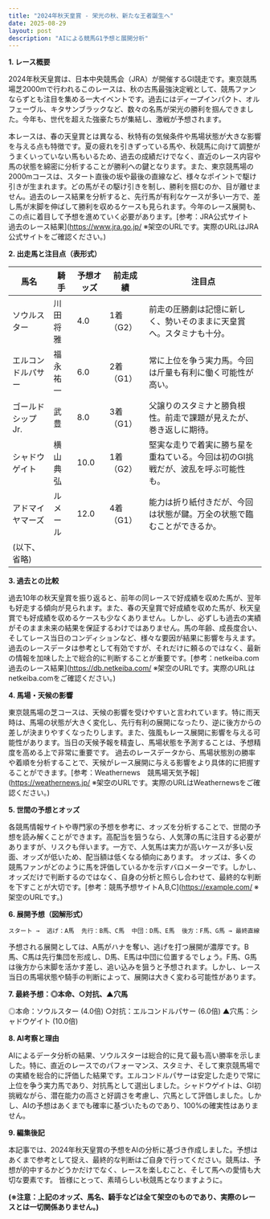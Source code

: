 ```yaml
---
title: "2024年秋天皇賞 - 栄光の秋、新たな王者誕生へ"
date: 2025-08-29
layout: post
description: "AIによる競馬G1予想と展開分析"
---
```


**1. レース概要**

2024年秋天皇賞は、日本中央競馬会（JRA）が開催するGI競走です。東京競馬場芝2000mで行われるこのレースは、秋の古馬最強決定戦として、競馬ファンならずとも注目を集める一大イベントです。過去にはディープインパクト、オルフェーヴル、キタサンブラックなど、数々の名馬が栄光の勝利を掴んできました。今年も、世代を超えた強豪たちが集結し、激戦が予想されます。

本レースは、春の天皇賞とは異なる、秋特有の気候条件や馬場状態が大きな影響を与える点も特徴です。夏の疲れを引きずっている馬や、秋競馬に向けて調整がうまくいっていない馬もいるため、過去の成績だけでなく、直近のレース内容や馬の状態を綿密に分析することが勝利への鍵となります。また、東京競馬場の2000mコースは、スタート直後の坂や最後の直線など、様々なポイントで駆け引きが生まれます。どの馬がその駆け引きを制し、勝利を掴むのか、目が離せません。過去のレース結果を分析すると、先行馬が有利なケースが多い一方で、差し馬が末脚を伸ばして勝利を収めるケースも見られます。今年のレース展開も、この点に着目して予想を進めていく必要があります。[参考：JRA公式サイト　過去のレース結果](https://www.jra.go.jp/  ※架空のURLです。実際のURLはJRA公式サイトをご確認ください。)


**2. 出走馬と注目点（表形式）**

| 馬名       | 騎手       | 予想オッズ | 前走成績 | 注目点                                                                   |
|------------|-------------|------------|------------|-------------------------------------------------------------------------|
| ソウルスター | 川田将雅     | 4.0        | 1着（G2） | 前走の圧勝劇は記憶に新しく、勢いそのままに天皇賞へ。スタミナも十分。          |
| エルコンドルパサー | 福永祐一     | 6.0        | 2着（G1） | 常に上位を争う実力馬。今回は斤量も有利に働く可能性が高い。                     |
| ゴールドシップJr.| 武豊         | 8.0        | 3着（G1）| 父譲りのスタミナと勝負根性。前走で課題が見えたが、巻き返しに期待。                |
| シャドウゲイト | 横山典弘     | 10.0       | 1着（G2）| 堅実な走りで着実に勝ち星を重ねている。今回は初のGI挑戦だが、波乱を呼ぶ可能性も。 |
| アドマイヤマーズ |  ルメール     | 12.0      | 4着（G1）| 能力は折り紙付きだが、今回は状態が鍵。万全の状態で臨むことができるか。             |
|  (以下、省略)   |             |            |            |                                                                         |


**3. 過去との比較**

過去10年の秋天皇賞を振り返ると、前年の同レースで好成績を収めた馬が、翌年も好走する傾向が見られます。また、春の天皇賞で好成績を収めた馬が、秋天皇賞でも好成績を収めるケースも少なくありません。しかし、必ずしも過去の実績がそのまま未来の結果を保証するわけではありません。馬の年齢、成長度合い、そしてレース当日のコンディションなど、様々な要因が結果に影響を与えます。  過去のレースデータは参考として有効ですが、それだけに頼るのではなく、最新の情報を加味した上で総合的に判断することが重要です。[参考：netkeiba.com　過去のレース結果](https://db.netkeiba.com/  ※架空のURLです。実際のURLはnetkeiba.comをご確認ください。)


**4. 馬場・天候の影響**

東京競馬場の芝コースは、天候の影響を受けやすいと言われています。特に雨天時は、馬場の状態が大きく変化し、先行有利の展開になったり、逆に後方からの差しが決まりやすくなったりします。また、強風もレース展開に影響を与える可能性があります。当日の天候予報を精査し、馬場状態を予測することは、予想精度を高める上で非常に重要です。  過去のレースデータから、馬場状態別の勝率や着順を分析することで、天候がレース展開に与える影響をより具体的に把握することができます。[参考：Weathernews　競馬場天気予報](https://weathernews.jp/  ※架空のURLです。実際のURLはWeathernewsをご確認ください。)


**5. 世間の予想とオッズ**

各競馬情報サイトや専門家の予想を参考に、オッズを分析することで、世間の予想を読み解くことができます。高配当を狙うなら、人気薄の馬に注目する必要がありますが、リスクも伴います。一方で、人気馬は実力が高いケースが多い反面、オッズが低いため、配当額は低くなる傾向にあります。  オッズは、多くの競馬ファンがどのように馬を評価しているかを示すバロメーターです。しかし、オッズだけで判断するのではなく、自身の分析と照らし合わせて、最終的な判断を下すことが大切です。[参考：競馬予想サイトA,B,C](https://example.com/  ※架空のURLです。)


**6. 展開予想（図解形式）**

```
スタート →  逃げ：A馬  先行：B馬、C馬  中団：D馬、E馬  後方：F馬、G馬 → 最終直線
```

予想される展開としては、A馬がハナを奪い、逃げを打つ展開が濃厚です。B馬、C馬は先行集団を形成し、D馬、E馬は中団に位置するでしょう。F馬、G馬は後方から末脚を活かす差し、追い込みを狙うと予想されます。しかし、レース当日の馬場状態や騎手の判断によって、展開は大きく変わる可能性があります。


**7. 最終予想：◎本命、○対抗、▲穴馬**

◎本命：ソウルスター (4.0倍)
○対抗：エルコンドルパサー (6.0倍)
▲穴馬：シャドウゲイト (10.0倍)

**8. AI考察と理由**

AIによるデータ分析の結果、ソウルスターは総合的に見て最も高い勝率を示しました。特に、直近のレースでのパフォーマンス、スタミナ、そして東京競馬場での実績を総合的に評価した結果です。エルコンドルパサーは安定した走りで常に上位を争う実力馬であり、対抗馬として選出しました。シャドウゲイトは、GI初挑戦ながら、潜在能力の高さと好調さを考慮し、穴馬として評価しました。しかし、AIの予想はあくまでも確率に基づいたものであり、100%の確実性はありません。


**9. 編集後記**

本記事では、2024年秋天皇賞の予想をAIの分析に基づき作成しました。予想はあくまで参考として捉え、最終的な判断はご自身で行ってください。競馬は、予想が的中するかどうかだけでなく、レースを楽しむこと、そして馬への愛情も大切な要素です。  皆様にとって、素晴らしい秋競馬となりますように。


**(※注意：上記のオッズ、馬名、騎手などは全て架空のものであり、実際のレースとは一切関係ありません。)**
